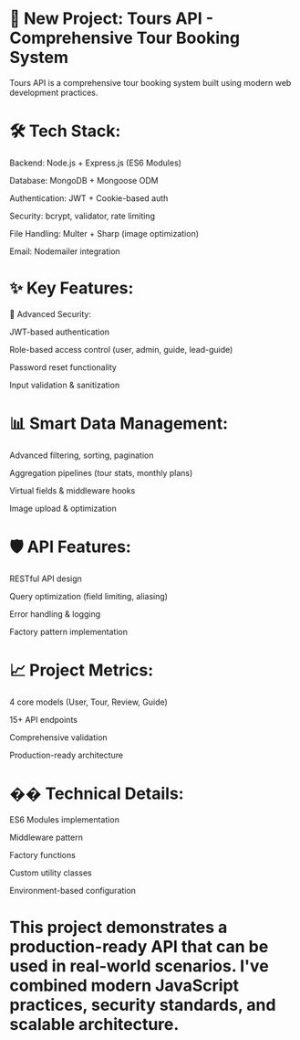 # 🚀 New Project: Tours API - Comprehensive Tour Booking System
Tours API is a comprehensive tour booking system built using modern web development practices.

# 🛠️ Tech Stack:
Backend: Node.js + Express.js (ES6 Modules)

Database: MongoDB + Mongoose ODM

Authentication: JWT + Cookie-based auth

Security: bcrypt, validator, rate limiting

File Handling: Multer + Sharp (image optimization)

Email: Nodemailer integration

# ✨ Key Features:
🔐 Advanced Security:

JWT-based authentication

Role-based access control (user, admin, guide, lead-guide)

Password reset functionality

Input validation & sanitization

# 📊 Smart Data Management:
Advanced filtering, sorting, pagination

Aggregation pipelines (tour stats, monthly plans)

Virtual fields & middleware hooks

Image upload & optimization

# 🛡️ API Features:
RESTful API design

Query optimization (field limiting, aliasing)

Error handling & logging

Factory pattern implementation

# 📈 Project Metrics:
4 core models (User, Tour, Review, Guide)

15+ API endpoints

Comprehensive validation

Production-ready architecture

# �� Technical Details:
ES6 Modules implementation

Middleware pattern

Factory functions

Custom utility classes

Environment-based configuration

# This project demonstrates a production-ready API that can be used in real-world scenarios. I've combined modern JavaScript practices, security standards, and scalable architecture.
